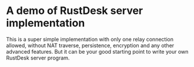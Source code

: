# A demo of RustDesk server implementation
This is a super simple implementation with only one relay connection allowed, without NAT traverse, persistence, encryption and any other advanced features. But it can be your good starting point to write your own RustDesk server program. 
